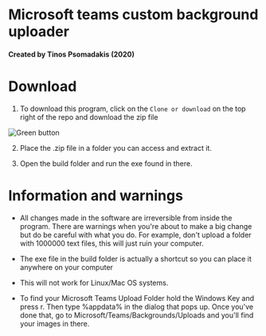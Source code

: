 # Microsoft teams custom background uploader
#### Created by Tinos Psomadakis (2020)


# Download
1. To download this program, click on the `Clone or download` on the top right of the repo and download the zip file

![Green button](https://i.imgur.com/VUCnYsc.png "Example image")

2. Place the .zip file in a folder you can access and extract it.

3. Open the build folder and run the exe found in there.

# Information and warnings
- All changes made in the software are irreversible from inside the program. There are warnings when you're about to make a big change but do be careful with what you do. For example, don't upload a folder with 1000000 text files, this will just ruin your computer.

- The exe file in the build folder is actually a shortcut so you can place it anywhere on your computer

- This will not work for Linux/Mac OS systems.

- To find your Microsoft Teams Upload Folder hold the Windows Key and press r. Then type %appdata% in the dialog that pops up. Once you've done that, go to Microsoft/Teams/Backgrounds/Uploads and you'll find your images in there.
